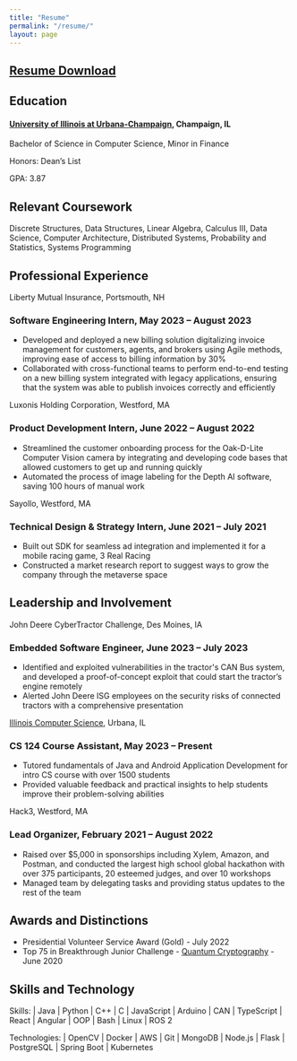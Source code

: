 ```yaml
---
title: "Resume"
permalink: "/resume/"
layout: page
---
```


## [Resume Download](https://drive.google.com/file/d/1VqyAFdzgGf1pdjPBplQaoZGGLx_TldKO/view?usp=sharing)

## Education 

#### [University of Illinois at Urbana-Champaign](https://illinois.edu/), Champaign, IL

Bachelor of Science in Computer Science, Minor in Finance 

Honors: Dean’s List

GPA: 3.87

## Relevant Coursework

Discrete Structures, Data Structures, Linear Algebra, Calculus III, Data Science, Computer 
Architecture, Distributed Systems, Probability and Statistics, Systems Programming

## Professional Experience

Liberty Mutual Insurance, Portsmouth, NH

### Software Engineering Intern, May 2023 – August 2023

- Developed and deployed a new billing solution digitalizing invoice management for customers, agents, and 
brokers using Agile methods, improving ease of access to billing information by 30%
- Collaborated with cross-functional teams to perform end-to-end testing on a new billing system integrated with 
legacy applications, ensuring that the system was able to publish invoices correctly and efficiently

Luxonis Holding Corporation, Westford, MA

### Product Development Intern, June 2022 – August 2022

- Streamlined the customer onboarding process for the Oak-D-Lite Computer Vision camera by integrating and 
developing code bases that allowed customers to get up and running quickly
- Automated the process of image labeling for the Depth AI software, saving 100 hours of manual work

Sayollo, Westford, MA

### Technical Design & Strategy Intern, June 2021 – July 2021

- Built out SDK for seamless ad integration and implemented it for a mobile racing game, 3 Real Racing
- Constructed a market research report to suggest ways to grow the company through the metaverse space

## Leadership and Involvement

John Deere CyberTractor Challenge, Des Moines, IA

### Embedded Software Engineer, June 2023 – July 2023

- Identified and exploited vulnerabilities in the tractor's CAN Bus system, and developed a proof-of-concept 
exploit that could start the tractor’s engine remotely
- Alerted John Deere ISG employees on the security risks of connected tractors with a comprehensive presentation 

[Illinois Computer Science](https://cs.illinois.edu/), Urbana, IL

### CS 124 Course Assistant, May 2023 – Present

- Tutored fundamentals of Java and Android Application Development for intro CS course with over 1500 students
- Provided valuable feedback and practical insights to help students improve their problem-solving abilities

Hack3, Westford, MA

### Lead Organizer, February 2021 – August 2022

- Raised over $5,000 in sponsorships including Xylem, Amazon, and Postman, and conducted the largest high 
school global hackathon with over 375 participants, 20 esteemed judges, and over 10 workshops
- Managed team by delegating tasks and providing status updates to the rest of the team

## Awards and Distinctions

- Presidential Volunteer Service Award (Gold) - July 2022
- Top 75 in Breakthrough Junior Challenge - [Quantum Cryptography](https://youtu.be/4Q8VwCYfFdA)  - June 2020

## Skills and Technology

Skills: | Java | Python | C++ | C | JavaScript | Arduino | CAN | TypeScript | React | Angular | OOP | Bash | Linux | ROS 2

Technologies: | OpenCV | Docker | AWS | Git | MongoDB | Node.js | Flask | PostgreSQL | Spring Boot | Kubernetes

